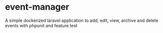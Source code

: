 # event-manager
A simple dockerized laravel application to add, edit, view, archive and delete events with phpunit and feature test

